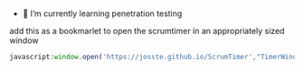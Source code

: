 ### 

- 🌱 I’m currently learning penetration testing

add this as a bookmarlet to open the scrumtimer in an appropriately sized window
``` javascript
javascript:window.open('https://josste.github.io/ScrumTimer',"TimerWindowName", "resizable,scrollbars,status,top=0,left=0,width=360,height="+window.screen.availHeight)
```

<!--
**JoSSte/JoSSte** is a ✨ _special_ ✨ repository because its `README.md` (this file) appears on your GitHub profile.

Here are some ideas to get you started:

- 🔭 I’m currently working on ...
- 🌱 I’m currently learning ...
- 👯 I’m looking to collaborate on ...
- 🤔 I’m looking for help with ...
- 💬 Ask me about ...
- 📫 How to reach me: ...
- 😄 Pronouns: ...
- ⚡ Fun fact: ...
-->
